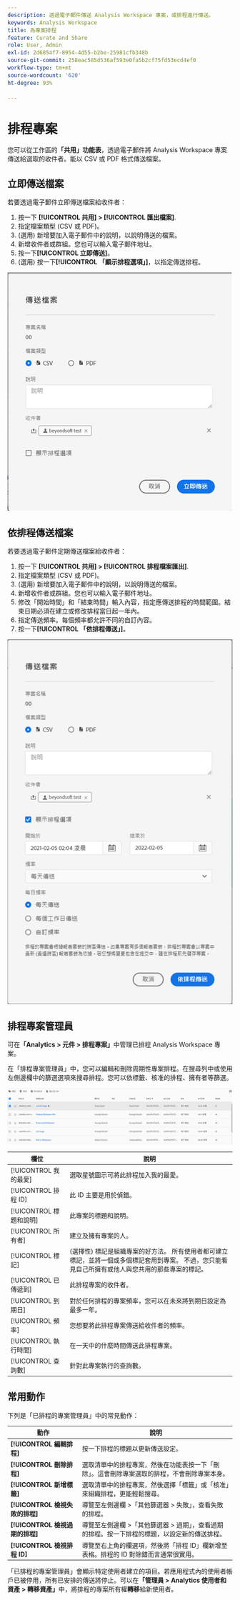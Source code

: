 ```yaml
---
description: 透過電子郵件傳送 Analysis Workspace 專案，或排程進行傳送。
keywords: Analysis Workspace
title: 為專案排程
feature: Curate and Share
role: User, Admin
exl-id: 2d6854f7-8954-4d55-b2be-25981cfb348b
source-git-commit: 258eac585d536af593e0fa5b2cf75fd53ecd4ef0
workflow-type: tm+mt
source-wordcount: '620'
ht-degree: 93%

---
```


# 排程專案

您可以從工作區的&#x200B;**「共用」功能表**，透過電子郵件將 Analysis Workspace 專案傳送給選取的收件者。能以 CSV 或 PDF 格式傳送檔案。

## 立即傳送檔案

若要透過電子郵件立即傳送檔案給收件者：

1. 按一下 **[!UICONTROL 共用] > [!UICONTROL 匯出檔案]**.
1. 指定檔案類型 (CSV 或 PDF)。
1. (選用) 新增要加入電子郵件中的說明，以說明傳送的檔案。
1. 新增收件者或群組。您也可以輸入電子郵件地址。
1. 按一下&#x200B;**[!UICONTROL 立即傳送]**。
1. (選用) 按一下&#x200B;**[!UICONTROL 「顯示排程選項」]**，以指定傳送排程。

![立即傳送檔案](assets/send-file-now.png)

## 依排程傳送檔案

若要透過電子郵件定期傳送檔案給收件者：

1. 按一下 **[!UICONTROL 共用] > [!UICONTROL 排程檔案匯出]**.
1. 指定檔案類型 (CSV 或 PDF)。
1. (選用) 新增要加入電子郵件中的說明，以說明傳送的檔案。
1. 新增收件者或群組。您也可以輸入電子郵件地址。
1. 修改「開始時間」和「結束時間」輸入內容，指定應傳送排程的時間範圍。結束日期必須在建立或修改排程當日起一年內。
1. 指定傳送頻率。每個頻率都允許不同的自訂內容。
1. 按一下&#x200B;**[!UICONTROL 「依排程傳送」]**。

![](assets/send-on-schedule.png)

## 排程專案管理員

可在&#x200B;**「Analytics > 元件 > 排程專案」**&#x200B;中管理已排程 Analysis Workspace 專案。

在「排程專案管理員」中，您可以編輯和刪除周期性專案排程。在搜尋列中或使用左側邊欄中的篩選選項來搜尋排程。您可以依標籤、核准的排程、擁有者等篩選。

![](assets/scheduled-project-manager2.png)

| 欄位 | 說明 |
| --- | --- |
| [!UICONTROL 我的最愛] | 選取星號圖示可將此排程加入我的最愛。 |
| [!UICONTROL 排程 ID] | 此 ID 主要是用於偵錯。 |
| [!UICONTROL 標題和說明] | 此專案的標題和說明。 |
| [!UICONTROL 所有者] | 建立及擁有專案的人。 |
| [!UICONTROL 標記] | (選擇性) 標記是組織專案的好方法。 所有使用者都可建立標記，並將一個或多個標記套用到專案。 不過，您只能看見自己所擁有或他人與您共用的那些專案的標記。 |
| [!UICONTROL 已傳遞到] | 此排程專案的收件者。 |
| [!UICONTROL 到期日] | 對於任何排程的專案頻率，您可以在未來將到期日設定為最多一年。 |
| [!UICONTROL 頻率] | 您想要將此排程專案傳送給收件者的頻率。 |
| [!UICONTROL 執行時間] | 在一天中的什麼時間傳送此排程專案。 |
| [!UICONTROL 查詢數] | 針對此專案執行的查詢數。 |

## 常用動作

下列是「已排程的專案管理員」中的常見動作：

| 動作 | 說明 |
|---|---|
| **[!UICONTROL 編輯排程]** | 按一下排程的標題以更新傳送設定。 |
| **[!UICONTROL 刪除排程]** | 選取清單中的排程專案，然後在功能表按一下「刪除」。這會刪除專案選取的排程，不會刪除專案本身。 |
| **[!UICONTROL 新增標籤]** | 選取清單中的排程專案，然後選擇「標籤」或「核准」來組織排程，更能輕鬆搜尋。 |
| **[!UICONTROL 檢視失敗的排程]** | 導覽至左側邊欄 >「其他篩選器 > 失敗」，查看失敗的排程。 |
| **[!UICONTROL 檢視過期的排程]** | 導覽至左側邊欄 >「其他篩選器 > 過期」，查看過期的排程。按一下排程的標題，以設定新的傳送排程。 |
| **[!UICONTROL 檢視排程 ID]** | 導覽至右上角的欄選項，然後將「排程 ID」欄新增至表格。排程的 ID 對除錯而言通常很實用。 |

「已排程的專案管理員」會顯示特定使用者建立的項目。若應用程式內的使用者帳戶已被停用，所有已安排的傳送將停止。可以在&#x200B;**「管理員 > Analytics 使用者和資產 > 轉移資產」**&#x200B;中，將排程的專案所有權&#x200B;**轉移**&#x200B;給新使用者。
